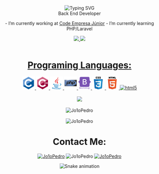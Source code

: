 <div align="center">
<div>
 <img src="https://readme-typing-svg.herokuapp.com?color=%23DD6387&center=true&vCenter=true&lines=Hello!+I+am+Joao+Pedro!;Welcome+to+my+profile!" alt="Typing SVG">
<br>
  Back End Developer
</div>

<p>
- I’m currently working at <a href="https://codejr.com.br/">Code Empresa Júnior</a>
- I’m currently learning PHP/Laravel
</p>

<div>
  
   <a href="https:://github.com/Jo1oPedro">
   <img height="180em" src="https://github-readme-stats.vercel.app/api?username=Jo1oPedro&show_icons=true&theme=dracula&include_all_commits=true&count_private=true"/>
  <img height="180em" src="https://github-readme-stats.vercel.app/api/top-langs/?username=Jo1oPedro&layout=compact&langs_count=16&theme=dracula"/>   
     
</div>
  </br>
<div>
  <h1>Programing Languages:</h1>
  <a href="https://www.cprogramming.com/" target="_blank" rel="noreferrer"> <img src="https://raw.githubusercontent.com/devicons/devicon/master/icons/c/c-original.svg" alt="c" width="40" height="40"/> </a>
  <a href="https://www.w3schools.com/cpp/" target="_blank" rel="noreferrer"> <img src="https://raw.githubusercontent.com/devicons/devicon/master/icons/cplusplus/cplusplus-original.svg" alt="cplusplus" width="40" height="40"/> </a>
  <a href="https://www.java.com" target="_blank" rel="noreferrer"> <img src="https://raw.githubusercontent.com/devicons/devicon/master/icons/java/java-original.svg" alt="java" width="40" height="40"/> </a>
  <a href="https://www.php.net" target="_blank" rel="noreferrer"> <img src="https://raw.githubusercontent.com/devicons/devicon/master/icons/php/php-original.svg" alt="php" width="40" height="40"/> </a>
  <a href="https://getbootstrap.com" target="_blank" rel="noreferrer"> <img src="https://raw.githubusercontent.com/devicons/devicon/master/icons/bootstrap/bootstrap-plain-wordmark.svg" alt="bootstrap" width="40" height="40"/> </a>
  <a href="https://www.w3schools.com/css/" target="_blank" rel="noreferrer"> <img src="https://raw.githubusercontent.com/devicons/devicon/master/icons/css3/css3-original-wordmark.svg" alt="css3" width="40" height="40"/> </a> 
  <a href="https://www.w3.org/html/" target="_blank" rel="noreferrer"> <img src="https://raw.githubusercontent.com/devicons/devicon/master/icons/html5/html5-original-wordmark.svg" alt="html5" width="40" height="40"/> </a>
  <a href="https://www.w3.org/html/" target="_blank" rel="noreferrer"> <img src="https://cdn.jsdelivr.net/gh/devicons/devicon/icons/laravel/laravel-plain.svg" alt="html5" width="30" height="30"/> </a>
</div>
  </br>
  <div>
     <a href="https://github.com/Jo1oPedro" alt="Git Graph">
    <img height="250em" width="auto" align="center" src="https://activity-graph.herokuapp.com/graph?username=Jo1oPedro&theme=dracula" />
    </a>
    <br><br>
    <img align="center" src="https://github-readme-streak-stats.herokuapp.com/?user=Jo1oPedro&theme=dracula" alt="Jo1oPedro" />
    <br><br>
    <img src="https://komarev.com/ghpvc/?username=Jo1oPedro&label=Profile%20views&color=dd6387&style=flat" alt="Jo1oPedro" />
  </div>
 
 <div>
  <h1>Contact Me:</h1>
  <a href="mailto:joao.pedreira@estudante.ufjf.br" target="blank"><img align="center" src="https://img.shields.io/badge/Gmail-D14836?style=for-the-badge&logo=gmail&logoColor=white" alt="Jo1oPedro" height="40" width="80" /></a>
 <img target="blank"><img align="center" src="https://img.shields.io/badge/Discord-7289DA?style=for-the-badge&logo=discord&logoColor=white" alt="Jo1oPedro" height="40" width="80">
  <a href="https://www.linkedin.com/in/jo%C3%A3o-pedro-ferreira-pedreira-b6228619b/" target="blank"><img align="center" src="https://img.shields.io/badge/LinkedIn-0077B5?style=for-the-badge&logo=linkedin&logoColor=white" alt="Jo1oPedro" height="40" width="80"/></a>
 </div>
  
![Snake animation](https://github.com/Jo1oPedro/Jo1oPedro/blob/output/github-contribution-grid-snake.svg)
 </div>
